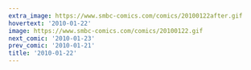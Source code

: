 ```yaml
---
extra_image: https://www.smbc-comics.com/comics/20100122after.gif
hovertext: '2010-01-22'
image: https://www.smbc-comics.com/comics/20100122.gif
next_comic: '2010-01-23'
prev_comic: '2010-01-21'
title: '2010-01-22'
---
```


